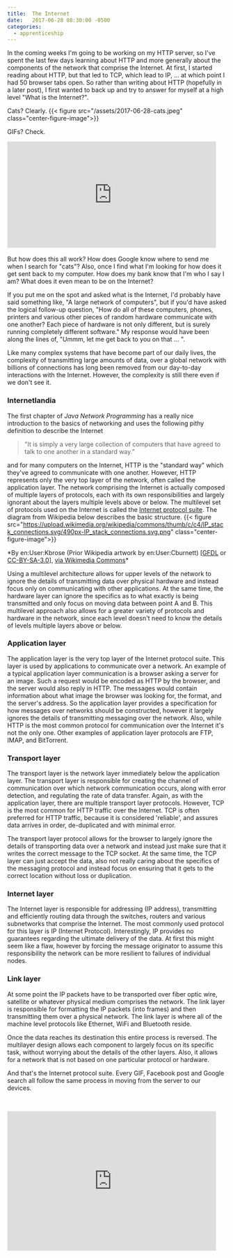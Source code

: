 ```yaml
---
title:  The Internet
date:   2017-06-28 08:30:00 -0500
categories: 
  - apprenticeship
---
```


In the coming weeks I'm going to be working on my HTTP server, so I've spent the
last few days learning about HTTP and more generally about the components of the
network that comprise the Internet. At first, I started reading about HTTP, but
that led to TCP, which lead to IP, ... at which point I had 50 browser tabs
open. So rather than writing about HTTP (hopefully in a later post), I first
wanted to back up and try to answer for myself at a high level "What is the
Internet?".

Cats? Clearly. 
{{< figure src="/assets/2017-06-28-cats.jpeg" class="center-figure-image">}}

GIFs? Check.

<iframe src="https://giphy.com/embed/l41YlCTJyClA4HFba" width="480" height="244" frameBorder="0" class="giphy-embed center-image" allowFullScreen></iframe>
&nbsp;


But how does this all work? How does Google know where to send me when I search
for "cats"? Also, once I find what I'm looking for how does it get sent back to
my computer. How does my bank know that I'm who I say I am? What does it even
mean to be on the Internet? 

If you put me on the spot and asked what is the Internet, I'd probably have said
something like, "A large network of computers", but if you'd have asked the
logical follow-up question, "How do all of these computers, phones, printers and
various other pieces of random hardware communicate with one another? Each piece
of hardware is not only different, but is surely running completely different
software." My response would have been along the lines of, "Ummm, let me
get back to you on that ... ".

Like many complex systems that have become part of our daily lives, the
complexity of transmitting large amounts of data, over a global network with
billions of connections has long been removed from our day-to-day interactions
with the Internet. However, the complexity is still there even if we don't see
it. 

### Internetlandia 
The first chapter of _Java Network Programming_ has a really nice introduction
to the basics of networking and uses the following pithy definition to describe the
Internet

> "It is simply a very large collection of computers that have agreed to talk to one another in a standard way.”

and for many computers on the Internet, HTTP is the "standard way" which they've
agreed to communicate with one another. However, HTTP represents only the very
top layer of the network, often called the application layer. The network
comprising the Internet is actually composed of multiple layers of protocols,
each with its own responsibilities and largely ignorant about the layers
multiple levels above or below. The multilevel set of protocols used on the
Internet is called the [Internet protocol
suite](https://en.wikipedia.org/wiki/Internet_protocol_suite). The diagram from
Wikipedia below describes the basic structure.
{{< figure src="https://upload.wikimedia.org/wikipedia/commons/thumb/c/c4/IP_stack_connections.svg/490px-IP_stack_connections.svg.png" class="center-figure-image">}} 
<p class="image-caption">
*By en:User:Kbrose (Prior Wikipedia artwork by en:User:Cburnett) [<a href="http://www.gnu.org/copyleft/fdl.html">GFDL</a> or <a href="http://creativecommons.org/licenses/by-sa/3.0/">CC-BY-SA-3.0</a>], <a href="https://commons.wikimedia.org/wiki/File%3AIP_stack_connections.svg">via Wikimedia Commons</a>*
</p>


Using a multilevel architecture allows for upper levels of the network to ignore
the details of transmitting data over physical hardware and instead focus only
on communicating with other applications. At the same time, the hardware layer
can ignore the specifics as to what exactly is being transmitted and only focus
on moving data between point A and B. This multilevel approach also allows for a
greater variety of protocols and hardware in the network, since each level
doesn't need to know the details of levels multiple layers above or
below.

### Application layer
The application layer is the very top layer of the Internet protocol suite. This
layer is used by applications to communicate over a network. An example of a
typical application layer communication is a browser asking a server for an
image. Such a request would be encoded as HTTP by the browser, and the server
would also reply in HTTP. The messages would contain information about what
image the browser was looking for, the format, and the server's address. So the
application layer provides a specification for how messages over networks should
be constructed, however it largely ignores the details of transmitting messaging
over the network. Also, while HTTP is the most common protocol for communication
over the Internet it's not the only one. Other examples of application layer
protocols are FTP, IMAP, and BitTorrent. 

### Transport layer
The transport layer is the network layer immediately below the application
layer. The transport layer is responsible for creating the channel of
communication over which network communication occurs, along with error
detection, and regulating the rate of data transfer. Again, as with the application
layer, there are multiple transport layer protocols. However, TCP is the most
common for HTTP traffic over the Internet. TCP is often preferred for HTTP
traffic, because it is considered 'reliable', and assures data arrives in order,
de-duplicated and with minimal error. 

The transport layer protocol allows for the browser to largely ignore the
details of transporting data over a network and instead just make sure that it
writes the correct message to the TCP socket. At the same time, the TCP layer
can just accept the data, also not really caring about the specifics of the
messaging protocol and instead focus on ensuring that it gets to the correct
location without loss or duplication. 

### Internet layer
The Internet layer is responsible for addressing (IP address), transmitting
and efficiently routing data through the switches, routers and various
subnetworks that comprise the Internet. The most commonly used protocol for this
layer is IP (Internet Protocol). Interestingly, IP provides no guarantees
regarding the ultimate delivery of the data. At first this might seem like a
flaw, however by forcing the message originator to assume this responsibility
the network can be more resilient to failures of individual nodes. 

### Link layer
At some point the IP packets have to be transported over fiber optic wire,
satellite or whatever physical medium comprises the network. The link layer is
responsible for formatting the IP packets (into frames) and then transmitting
them over a physical network. The link layer is where all of the machine level 
protocols like Ethernet, WiFi and Bluetooth reside. 

Once the data reaches its destination this entire process is reversed. The
multilayer design allows each component to largely focus on its specific task,
without worrying about the details of the other layers. Also, it allows for a
network that is not based on one particular protocol or hardware.

And that's the Internet protocol suite. Every GIF, Facebook post and Google
search all follow the same process in moving from the server to our devices. 

&nbsp;
<iframe src="https://giphy.com/embed/KINAUcarXNxWE" width="480" height="320" frameBorder="0" class="giphy-embed center-image" allowFullScreen></iframe>
&nbsp;

 
